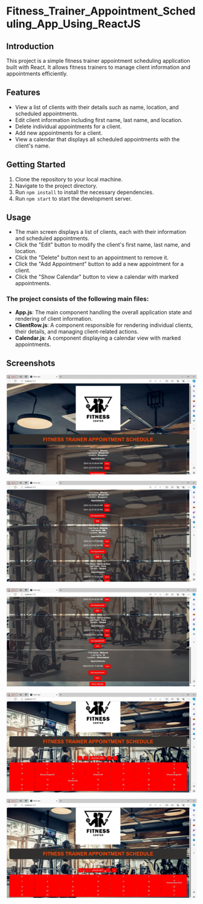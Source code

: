 # Fitness_Trainer_Appointment_Scheduling_App_Using_ReactJS

## Introduction

This project is a simple fitness trainer appointment scheduling application built with React. It allows fitness trainers to manage client information and appointments efficiently.

## Features

- View a list of clients with their details such as name, location, and scheduled appointments.
- Edit client information including first name, last name, and location.
- Delete individual appointments for a client.
- Add new appointments for a client.
- View a calendar that displays all scheduled appointments with the client's name.

## Getting Started

1. Clone the repository to your local machine.
2. Navigate to the project directory.
3. Run `npm install` to install the necessary dependencies.
4. Run `npm start` to start the development server.

## Usage

- The main screen displays a list of clients, each with their information and scheduled appointments.
- Click the "Edit" button to modify the client's first name, last name, and location.
- Click the "Delete" button next to an appointment to remove it.
- Click the "Add Appointment" button to add a new appointment for a client.
- Click the "Show Calendar" button to view a calendar with marked appointments.

### The project consists of the following main files:

- **App.js**: The main component handling the overall application state and rendering of client information.
- **ClientRow.js**: A component responsible for rendering individual clients, their details, and managing client-related actions.
- **Calendar.js**: A component displaying a calendar view with marked appointments.
  
## Screenshots
![Alt text](screenshots/s1.jpg)

![Alt text](screenshots/s2.jpg)

![Alt text](screenshots/s3.jpg)

![Alt text](screenshots/s4.jpg)

![Alt text](screenshots/s5.jpg)
